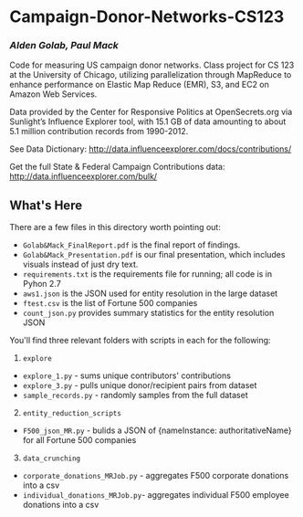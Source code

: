 # Campaign-Donor-Networks-CS123
### _Alden Golab, Paul Mack_
Code for measuring US campaign donor networks. Class project for CS 123 at the University of Chicago, utilizing parallelization through MapReduce to enhance performance on Elastic Map Reduce (EMR), S3, and EC2 on Amazon Web Services. 

Data provided by the Center for Responsive Politics at OpenSecrets.org via Sunlight’s Influence Explorer tool, with 15.1 GB of data amounting to about 5.1 million contribution records from 1990-2012.

See Data Dictionary:
http://data.influenceexplorer.com/docs/contributions/

Get the full State & Federal Campaign Contributions data: 
http://data.influenceexplorer.com/bulk/

## What's Here

There are a few files in this directory worth pointing out: 

+ `Golab&Mack_FinalReport.pdf` is the final report of findings.
+ `Golab&Mack_Presentation.pdf` is our final presentation, which includes visuals instead of just dry text.
+ `requirements.txt` is the requirements file for running; all code is in Pyhon 2.7
+ `aws1.json` is the JSON used for entity resolution in the large dataset
+ `ftest.csv` is the list of Fortune 500 companies
+ `count_json.py` provides summary statistics for the entity resolution JSON

You'll find three relevant folders with scripts in each for the following:

1. `explore` 
  + `explore_1.py` - sums unique contributors' contributions
  + `explore_3.py` - pulls unique donor/recipient pairs from dataset
  + `sample_records.py` - randomly samples from the full dataset
2. `entity_reduction_scripts`
  + `F500_json_MR.py` - bulids a JSON of {nameInstance: authoritativeName} for all Fortune 500 companies
3. `data_crunching` 
  + `corporate_donations_MRJob.py` - aggregates F500 corporate donations into a csv
  + `individual_donations_MRJob.py`- aggregates individual F500 employee donations into a csv
